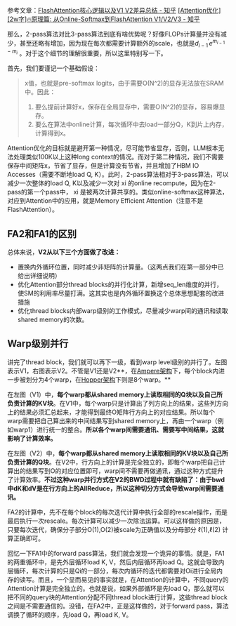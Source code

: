 参考文章：[FlashAttention核心逻辑以及V1 V2差异总结 - 知乎](https://zhuanlan.zhihu.com/p/665170554)
[[Attention优化][2w字]🔥原理篇: 从Online-Softmax到FlashAttention V1/V2/V3 - 知乎](https://zhuanlan.zhihu.com/p/668888063)

那么，2-pass算法对比3-pass算法到底有啥优势呢？好像FLOPs计算量并没有减少，甚至还略有增加，因为现在每次都需要计算额外的scale，也就是$d_{i−1}^′e^{m_{i−1}−m_i}$ 。对于这个细节的理解很重要，所以这里特别写一下。

首先，我们要谨记一个基础假设：

> x值，也就是pre-softmax logits，由于需要O(N^2)的显存无法放在SRAM中。因此：  
> 1. 要么提前计算好x，保存在全局显存中，需要O(N^2)的显存，容易爆显存。  
> 2. 要么在算法中online计算，每次循环中去load一部分Q，K到片上内存，计算得到x。

Attention优化的目标就是避开第一种情况，尽可能节省显存，否则，LLM根本无法处理类似100K以上这种long context的情况。而对于第二种情况，我们不需要保存中间矩阵x，节省了显存，但是计算没有节省，并且增加了HBM IO Accesses（需要不断地load Q, K）。此时，2-pass算法相对于3-pass算法，可以减少一次整体的load Q, K以及减少一次对 xi 的online recompute，因为在2-pass的第一个pass中， xi 是被两次计算共享的。类似online-softmax这种算法，对应到Attention中的应用，就是Memory Efficient Attention（注意不是FlashAttention）。

## FA2和FA1的区别

总体来说，**V2从以下三个方面做了改进：**  

- 置换内外循环位置，同时减少非矩阵的计算量。（这两点我们在第一部分中已给出详细说明）
- 优化Attention部分thread blocks的并行化计算，新增seq_len维度的并行，使SM的利用率尽量打满。这其实也是内外循环置换这个总体思想配套的改进措施
- 优化thread blocks内部warp级别的工作模式，尽量减少warp间的通讯和读取shared memory的次数。
## Warp级别并行
讲完了thread block，我们就可以再下一级，看到warp level级别的并行了。左图表示V1，右图表示V2。不管是V1还是V2**，在[Ampere架构](https://zhida.zhihu.com/search?content_id=241701055&content_type=Article&match_order=1&q=Ampere%E6%9E%B6%E6%9E%84&zhida_source=entity)下，每个block内进一步被划分为4个warp，在[Hopper架构](https://zhida.zhihu.com/search?content_id=241701055&content_type=Article&match_order=1&q=Hopper%E6%9E%B6%E6%9E%84&zhida_source=entity)下则是8个warp。**  
  
  
在左图（V1）中，**每个warp都从shared memory上读取相同的Q块以及自己所负责计算的KV块**。在V1中，每个warp只是计算出了列方向上的结果，这些列方向上的结果必须汇总起来，才能得到最终O矩阵行方向上的对应结果。所以每个warp需要把自己算出来的中间结果写到shared memory上，再由一个warp（例如warp1）进行统一的整合。**所以各个warp间需要通讯、需要写中间结果，这就影响了计算效率。**  
  
  
在左图（V2）中，**每个warp都从shared memory上读取相同的KV块以及自己所负责计算的Q块**。在V2中，行方向上的计算是完全独立的，即每个warp把自己计算出的结果写到O的对应位置即可，warp间不需要再做通讯，通过这种方式提升了计算效率。**不过这种warp并行方式在V2的BWD过程中就有缺陷了：由于bwd中dK和dV是在行方向上的AllReduce，所以这种切分方式会导致warp间需要通讯。**


FA2的计算中，先不在每个block的每次迭代计算中执行全部的rescale操作，而是最后执行一次rescale。每次计算可以减少一次除法运算。可以这样做的原因是，只要每次迭代，确保分子部分O(1),O(2)被scale为正确值以及分母部分 ℓ(1),ℓ(2) 计算正确即可。

回忆一下FA1中的forward pass算法，我们就会发现一个诡异的事情。就是，FA1的两重循环中，是先外层循环load K, V，然后内层循环再load Q。这就会导致内层循环，每次计算的只是Qi的一部分，每次内循环的迭代都需要对Oi进行全局内存的读写。而且，一个显而易见的事实就是，在Attention的计算中，不同query的Attention计算是完全独立的。也就是说，如果外部循环是先load Q，那么就可以把不同的query块的Attention分配不同thread block进行计算，这些thread block之间是不需要通信的。没错，在FA2中，正是这样做的，对于forward pass，算法调换了循环的顺序，先load Q，再load K, V。

